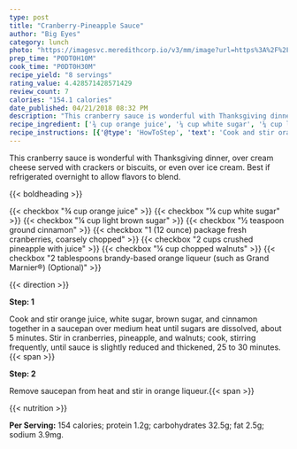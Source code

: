 ```yaml
---
type: post
title: "Cranberry-Pineapple Sauce"
author: "Big Eyes"
category: lunch
photo: "https://imagesvc.meredithcorp.io/v3/mm/image?url=https%3A%2F%2Fimages.media-allrecipes.com%2Fuserphotos%2F944831.jpg"
prep_time: "P0DT0H10M"
cook_time: "P0DT0H30M"
recipe_yield: "8 servings"
rating_value: 4.428571428571429
review_count: 7
calories: "154.1 calories"
date_published: 04/21/2018 08:32 PM
description: "This cranberry sauce is wonderful with Thanksgiving dinner, over cream cheese served with crackers or biscuits, or even over ice cream. Best if refrigerated overnight to allow flavors to blend."
recipe_ingredient: ['¾ cup orange juice', '¼ cup white sugar', '¼ cup light brown sugar', '½ teaspoon ground cinnamon', '1 (12 ounce) package fresh cranberries, coarsely chopped', '2 cups crushed pineapple with juice', '¼ cup chopped walnuts', '2 tablespoons brandy-based orange liqueur (such as Grand Marnier®)']
recipe_instructions: [{'@type': 'HowToStep', 'text': 'Cook and stir orange juice, white sugar, brown sugar, and cinnamon together in a saucepan over medium heat until sugars are dissolved, about 5 minutes. Stir in cranberries, pineapple, and walnuts; cook, stirring frequently, until sauce is slightly reduced and thickened, 25 to 30 minutes.\n'}, {'@type': 'HowToStep', 'text': 'Remove saucepan from heat and stir in orange liqueur.\n'}]
---
```


This cranberry sauce is wonderful with Thanksgiving dinner, over cream cheese served with crackers or biscuits, or even over ice cream. Best if refrigerated overnight to allow flavors to blend. 

{{< boldheading >}}

{{< checkbox "¾ cup orange juice" >}}
{{< checkbox "¼ cup white sugar" >}}
{{< checkbox "¼ cup light brown sugar" >}}
{{< checkbox "½ teaspoon ground cinnamon" >}}
{{< checkbox "1 (12 ounce) package fresh cranberries, coarsely chopped" >}}
{{< checkbox "2 cups crushed pineapple with juice" >}}
{{< checkbox "¼ cup chopped walnuts" >}}
{{< checkbox "2 tablespoons brandy-based orange liqueur (such as Grand Marnier®)  (Optional)" >}}


{{< direction >}}

**Step: 1**

Cook and stir orange juice, white sugar, brown sugar, and cinnamon together in a saucepan over medium heat until sugars are dissolved, about 5 minutes. Stir in cranberries, pineapple, and walnuts; cook, stirring frequently, until sauce is slightly reduced and thickened, 25 to 30 minutes.{{< span >}}

**Step: 2**

Remove saucepan from heat and stir in orange liqueur.{{< span >}}

{{< nutrition >}}

**Per Serving:** 154 calories; protein 1.2g; carbohydrates 32.5g; fat 2.5g; sodium 3.9mg.